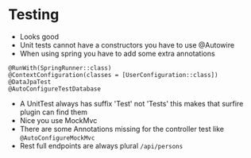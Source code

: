 # Testing

- Looks good
- Unit tests cannot have a constructors you have to use @Autowire
- When using spring you have to add some extra annotations
````
@RunWith(SpringRunner::class)
@ContextConfiguration(classes = [UserConfiguration::class])
@DataJpaTest
@AutoConfigureTestDatabase
````
- A UnitTest always has suffix 'Test' not 'Tests'  this makes that surfire plugin can find them
- Nice you use MockMvc
- There are some Annotations missing for the controller test like `@AutoConfigureMockMvc`
- Rest full endpoints are always plural `/api/persons`
